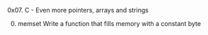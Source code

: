 0x07. C - Even more pointers, arrays and strings

0. memset
Write a function that fills memory with a constant byte